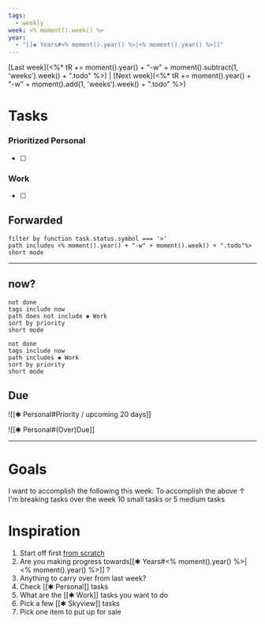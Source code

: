 ```yaml
---
tags:
  - weekly
week: <% moment().week() %>
year:
  - "[[✱ Years#<% moment().year() %>|<% moment().year() %>]]"
---
```

[Last week](<%*
tR += moment().year() + "-w" +  moment().subtract(1, 'weeks').week() + ".todo"
%>) | [Next week](<%*
tR += moment().year() + "-w" +  moment().add(1, 'weeks').week() + ".todo"
%>)

# Tasks
### Prioritized Personal
- [ ] 
### Work
- [ ] 

## Forwarded
```tasks
filter by function task.status.symbol === '>'
path includes <% moment().year() + "-w" + moment().week() + ".todo"%>
short mode
```



***
## now?
```tasks
not done
tags include now
path does not include ✱ Work
sort by priority
short mode
```
```tasks
not done
tags include now
path includes ✱ Work
sort by priority
short mode
```
## Due

![[✱ Personal#Priority / upcoming 20 days]]

![[✱ Personal#(Over)Due]]
***
# Goals
I want to accomplish the following this week:
To accomplish the above ↑ I'm breaking tasks over the week
10 small tasks or 5 medium tasks

# Inspiration
1. Start off first [from scratch](https://stephango.com/todos)
2. Are you making progress towards[[✱ Years#<% moment().year() %>|<% moment().year() %>]] ?
3. Anything to carry over from last week?
4. Check [[✱ Personal]] tasks
5. What are the [[✱ Work]] tasks you want to do
6. Pick a few [[✱ Skyview]] tasks
7. Pick one item to put up for sale
